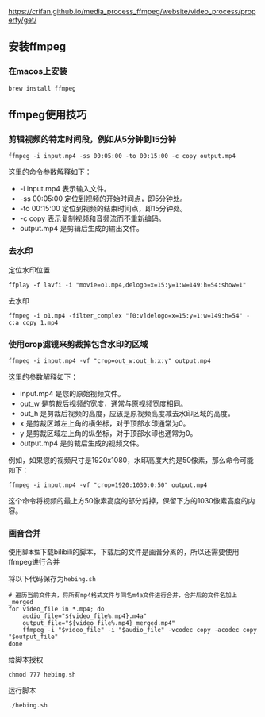 https://crifan.github.io/media_process_ffmpeg/website/video_process/property/get/

## 安装ffmpeg
### 在macos上安装
```
brew install ffmpeg
```

## ffmpeg使用技巧
### 剪辑视频的特定时间段，例如从5分钟到15分钟
```
ffmpeg -i input.mp4 -ss 00:05:00 -to 00:15:00 -c copy output.mp4
```
这里的命令参数解释如下：
- -i input.mp4 表示输入文件。
- -ss 00:05:00 定位到视频的开始时间点，即5分钟处。
- -to 00:15:00 定位到视频的结束时间点，即15分钟处。
- -c copy 表示复制视频和音频流而不重新编码。
- output.mp4 是剪辑后生成的输出文件。

### 去水印
定位水印位置
```shell
ffplay -f lavfi -i "movie=o1.mp4,delogo=x=15:y=1:w=149:h=54:show=1"
```

去水印
```shell
ffmpeg -i o1.mp4 -filter_complex "[0:v]delogo=x=15:y=1:w=149:h=54" -c:a copy 1.mp4
```

### 使用crop滤镜来剪裁掉包含水印的区域
```
ffmpeg -i input.mp4 -vf "crop=out_w:out_h:x:y" output.mp4
```
这里的参数解释如下：
- input.mp4 是您的原始视频文件。
- out_w 是剪裁后视频的宽度，通常与原视频宽度相同。
- out_h 是剪裁后视频的高度，应该是原视频高度减去水印区域的高度。
- x 是剪裁区域左上角的横坐标，对于顶部水印通常为0。
- y 是剪裁区域左上角的纵坐标，对于顶部水印也通常为0。
- output.mp4 是剪裁后生成的视频文件。

例如，如果您的视频尺寸是1920x1080，水印高度大约是50像素，那么命令可能如下：
```
ffmpeg -i input.mp4 -vf "crop=1920:1030:0:50" output.mp4
```
这个命令将视频的最上方50像素高度的部分剪掉，保留下方的1030像素高度的内容。

### 画音合并
使用`脚本猫`下载bilibili的脚本，下载后的文件是画音分离的，所以还需要使用ffmpeg进行合并

将以下代码保存为`hebing.sh`

```
# 遍历当前文件夹，将所有mp4格式文件与同名m4a文件进行合并，合并后的文件名加上_merged
for video_file in *.mp4; do
    audio_file="${video_file%.mp4}.m4a"
    output_file="${video_file%.mp4}_merged.mp4"
    ffmpeg -i "$video_file" -i "$audio_file" -vcodec copy -acodec copy "$output_file"
done
```

给脚本授权

```
chmod 777 hebing.sh
```

运行脚本

```
./hebing.sh
```